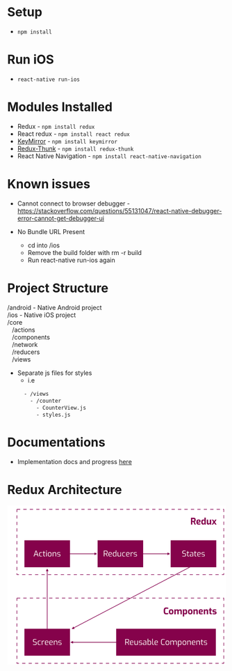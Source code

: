 # Setup
 - `npm install`

# Run iOS
- `react-native run-ios`

# Modules Installed
- Redux - `npm install redux`
- React redux - `npm install react redux`
- [KeyMirror](https://www.npmjs.com/package/keymirror) - `npm install keymirror`
- [Redux-Thunk](https://github.com/reduxjs/redux-thunk) - `npm install redux-thunk`
- React Native Navigation - `npm install react-native-navigation`
# Known issues
- Cannot connect to browser debugger -https://stackoverflow.com/questions/55131047/react-native-debugger-error-cannot-get-debugger-ui

- No Bundle URL Present
  - cd into /ios
  - Remove the build folder with rm -r build
  - Run react-native run-ios again


# Project Structure
/android - Native Android project <br>
/ios - Native iOS project <br> 
/core <br>
 &ensp; /actions <br>
 &ensp; /components <br>
 &ensp; /network <br>
 &ensp; /reducers <br>
 &ensp; /views <br>

- Separate js files for styles
  - i.e 
  ```
    - /views
      - /counter
        - CounterView.js
        - styles.js 
  ```

# Documentations
- Implementation docs and progress [here](documentations/README.md)

# Redux Architecture
![](images/README_2019-08-15-14-21-28.png)